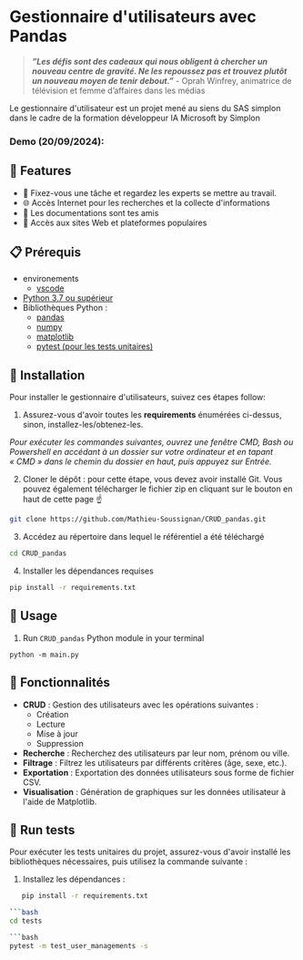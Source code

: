 # Gestionnaire d'utilisateurs avec Pandas



> ***”Les défis sont des cadeaux qui nous obligent à chercher un nouveau centre de gravité. Ne les repoussez pas et trouvez plutôt un nouveau moyen de tenir debout.”*** - Oprah Winfrey, animatrice de télévision et femme d’affaires dans les médias
>

Le gestionnaire d'utilisateur est un projet mené au siens du SAS simplon dans le cadre de la formation développeur IA Microsoft by Simplon 
### Demo (20/09/2024):


## 🚀 Features

- 🤯 Fixez-vous une tâche et regardez les experts se mettre au travail.
- 🌐 Accès Internet pour les recherches et la collecte d'informations
- 💾 Les documentations sont tes amis
- 🔗 Accès aux sites Web et plateformes populaires


## 📋 Prérequis

- environements
  - [vscode](https://code.visualstudio.com/docs/?dv=win64user)
- [Python 3.7 ou supérieur](https://www.tutorialspoint.com/how-to-install-python-in-windows)
- Bibliothèques Python :
  - [pandas](https://pandas.pydata.org/docs/index.html)
  - [numpy](https://numpy.org/doc/stable/user/index.html#user)
  - [matplotlib](https://matplotlib.org/stable/users/index)
  - [pytest (pour les tests unitaires)](https://docs.pytest.org/en/7.1.x/reference/reference.html)


## 💾 Installation

Pour installer le gestionnaire d'utilisateurs, suivez ces étapes follow:

1. Assurez-vous d'avoir toutes les **requirements** énumérées ci-dessus, sinon, installez-les/obtenez-les.

_Pour exécuter les commandes suivantes, ouvrez une fenêtre CMD, Bash ou Powershell en accédant à un dossier sur votre ordinateur et en tapant « CMD » dans le chemin du dossier en haut, puis appuyez sur Entrée._

2. Cloner le dépôt : pour cette étape, vous devez avoir installé Git. Vous pouvez également télécharger le fichier zip en cliquant sur le bouton en haut de cette page ☝️

```bash
git clone https://github.com/Mathieu-Soussignan/CRUD_pandas.git
```

3. Accédez au répertoire dans lequel le référentiel a été téléchargé

```bash
cd CRUD_pandas
```

4. Installer les dépendances requises

```bash
pip install -r requirements.txt
```

## 🔧 Usage

1. Run `CRUD_pandas` Python module in your terminal

```
python -m main.py
```

## 🚀 Fonctionnalités

- **CRUD** : Gestion des utilisateurs avec les opérations suivantes :
  - Création
  - Lecture
  - Mise à jour
  - Suppression
- **Recherche** : Recherchez des utilisateurs par leur nom, prénom ou ville.
- **Filtrage** : Filtrez les utilisateurs par différents critères (âge, sexe, etc.).
- **Exportation** : Exportation des données utilisateurs sous forme de fichier CSV.
- **Visualisation** : Génération de graphiques sur les données utilisateur à l'aide de Matplotlib.


## 🧪 Run tests

Pour exécuter les tests unitaires du projet, assurez-vous d'avoir installé les bibliothèques nécessaires, puis utilisez la commande suivante :

1. Installez les dépendances :

```bash
   pip install -r requirements.txt

```bash
cd tests 

```bash
pytest -m test_user_managements -s 





